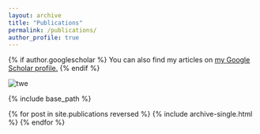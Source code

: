 ```yaml
---
layout: archive
title: "Publications"
permalink: /publications/
author_profile: true
---
```


{% if author.googlescholar %}
  You can also find my articles on <u><a href="{{author.googlescholar}}">my Google Scholar profile</a>.</u>
{% endif %}


![twe](D/Users/cyw.jpg)



{% include base_path %}

{% for post in site.publications reversed %}
  {% include archive-single.html %}
{% endfor %}
